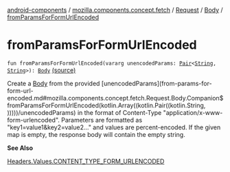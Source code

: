 [android-components](../../../index.md) / [mozilla.components.concept.fetch](../../index.md) / [Request](../index.md) / [Body](index.md) / [fromParamsForFormUrlEncoded](./from-params-for-form-url-encoded.md)

# fromParamsForFormUrlEncoded

`fun fromParamsForFormUrlEncoded(vararg unencodedParams: `[`Pair`](https://kotlinlang.org/api/latest/jvm/stdlib/kotlin/-pair/index.html)`<`[`String`](https://kotlinlang.org/api/latest/jvm/stdlib/kotlin/-string/index.html)`, `[`String`](https://kotlinlang.org/api/latest/jvm/stdlib/kotlin/-string/index.html)`>): `[`Body`](index.md) [(source)](https://github.com/mozilla-mobile/android-components/blob/master/components/concept/fetch/src/main/java/mozilla/components/concept/fetch/Request.kt#L77)

Create a [Body](index.md) from the provided [unencodedParams](from-params-for-form-url-encoded.md#mozilla.components.concept.fetch.Request.Body.Companion$fromParamsForFormUrlEncoded(kotlin.Array((kotlin.Pair((kotlin.String, )))))/unencodedParams) in the format of Content-Type
"application/x-www-form-urlencoded". Parameters are formatted as "key1=value1&key2=value2..."
and values are percent-encoded. If the given map is empty, the response body will contain the
empty string.

**See Also**

[Headers.Values.CONTENT_TYPE_FORM_URLENCODED](../../-headers/-values/-c-o-n-t-e-n-t_-t-y-p-e_-f-o-r-m_-u-r-l-e-n-c-o-d-e-d.md)

